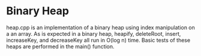 # Binary Heap
heap.cpp is an implementation of a binary heap using index manipulation on
a an array. As is expected in a binary heap, heapify, deleteRoot, insert,
increaseKey, and decreaseKey all run in O(log n) time. Basic tests of these
heaps are performed in the main() function.

